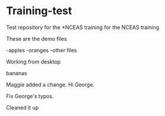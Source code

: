 # Training-test
Test repository for the *NCEAS training for the NCEAS training


These are the demo files

-apples
-oranges
-other files

Working from desktop


bananas

Maggie added a change. Hi George.

Fix George's typos.

Cleaned it up